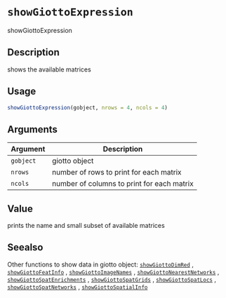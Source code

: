 # `showGiottoExpression`

showGiottoExpression


## Description

shows the available matrices


## Usage

```r
showGiottoExpression(gobject, nrows = 4, ncols = 4)
```


## Arguments

Argument      |Description
------------- |----------------
`gobject`     |     giotto object
`nrows`     |     number of rows to print for each matrix
`ncols`     |     number of columns to print for each matrix


## Value

prints the name and small subset of available matrices


## Seealso

Other functions to show data in giotto object:
 [`showGiottoDimRed`](#showgiottodimred) ,
 [`showGiottoFeatInfo`](#showgiottofeatinfo) ,
 [`showGiottoImageNames`](#showgiottoimagenames) ,
 [`showGiottoNearestNetworks`](#showgiottonearestnetworks) ,
 [`showGiottoSpatEnrichments`](#showgiottospatenrichments) ,
 [`showGiottoSpatGrids`](#showgiottospatgrids) ,
 [`showGiottoSpatLocs`](#showgiottospatlocs) ,
 [`showGiottoSpatNetworks`](#showgiottospatnetworks) ,
 [`showGiottoSpatialInfo`](#showgiottospatialinfo)


